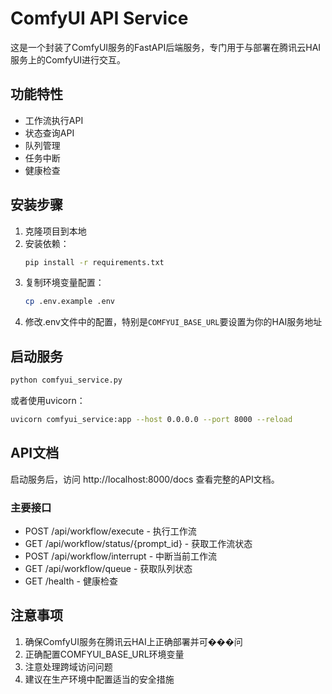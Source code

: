 # ComfyUI API Service

这是一个封装了ComfyUI服务的FastAPI后端服务，专门用于与部署在腾讯云HAI服务上的ComfyUI进行交互。

## 功能特性

- 工作流执行API
- 状态查询API
- 队列管理
- 任务中断
- 健康检查

## 安装步骤

1. 克隆项目到本地
2. 安装依赖：
   ```bash
   pip install -r requirements.txt
   ```
3. 复制环境变量配置：
   ```bash
   cp .env.example .env
   ```
4. 修改.env文件中的配置，特别是`COMFYUI_BASE_URL`要设置为你的HAI服务地址

## 启动服务

```bash
python comfyui_service.py
```

或者使用uvicorn：
```bash
uvicorn comfyui_service:app --host 0.0.0.0 --port 8000 --reload
```

## API文档

启动服务后，访问 http://localhost:8000/docs 查看完整的API文档。

### 主要接口

- POST /api/workflow/execute - 执行工作流
- GET /api/workflow/status/{prompt_id} - 获取工作流状态
- POST /api/workflow/interrupt - 中断当前工作流
- GET /api/workflow/queue - 获取队列状态
- GET /health - 健康检查

## 注意事项

1. 确保ComfyUI服务在腾讯云HAI上正确部署并可���问
2. 正确配置COMFYUI_BASE_URL环境变量
3. 注意处理跨域访问问题
4. 建议在生产环境中配置适当的安全措施 